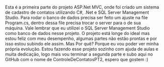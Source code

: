 Esta é a primeira parte do projeto ASP.Net MVC, onde foi criado um sistema de cadastro de contatos utilizando C#, .Net e SQL Server Management Studio.
Para rodar o banco de dados precisa ser feito um ajuste na file Program.cs, dentro dessa file precisa trocar o server para o de sua máquina. Vale lembrar que eu utilizei o SQL Server Management Studio como banco de dados nesse projeto.
O projeto está longe do ideal mas estou feliz com meu desempenho, algumas partes não estão prontas e por isso estou subindo ele assim. Mas Por quê? Porque eu vou poder ver minha própria evolução.
Estou fazendo esse projeto sozinho com ajuda de aulas e muita dedicação, logo mais vou terminar a segunda parte e subo aqui no GitHub com o nome de ControleDeContatosPT2, espero que gostem :)
